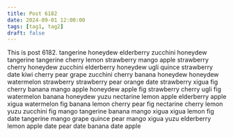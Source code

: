 ```yaml
---
title: Post 6182
date: 2024-09-01 12:00:00
tags: [tag1, tag2]
draft: false
---
```

This is post 6182.
tangerine
honeydew
elderberry
zucchini
honeydew
tangerine
tangerine
cherry
lemon
strawberry
mango
apple
strawberry
cherry
honeydew
zucchini
elderberry
honeydew
ugli
quince
strawberry
date
kiwi
cherry
pear
grape
zucchini
cherry
banana
honeydew
honeydew
watermelon
strawberry
strawberry
pear
orange
date
strawberry
xigua
fig
cherry
banana
mango
apple
honeydew
apple
fig
strawberry
cherry
ugli
fig
watermelon
banana
honeydew
yuzu
nectarine
lemon
apple
elderberry
apple
xigua
watermelon
fig
banana
lemon
cherry
pear
fig
nectarine
cherry
lemon
yuzu
zucchini
fig
mango
tangerine
banana
mango
xigua
xigua
lemon
fig
date
tangerine
mango
grape
quince
pear
mango
xigua
yuzu
elderberry
lemon
apple
date
pear
date
banana
date
apple
